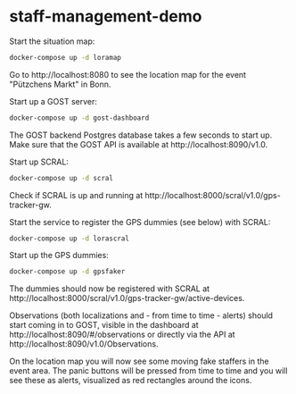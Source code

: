 # staff-management-demo

Start the situation map: 

```bash
docker-compose up -d loramap
```

Go to http://localhost:8080 to see the location map for the event "Pützchens Markt" in Bonn.

Start up a GOST server:

```bash
docker-compose up -d gost-dashboard
```

The GOST backend Postgres database takes a few seconds to start up. Make sure that the GOST API is available at http://localhost:8090/v1.0.

Start up SCRAL:

```bash
docker-compose up -d scral
```

Check if SCRAL is up and running at http://localhost:8000/scral/v1.0/gps-tracker-gw.

Start the service to register the GPS dummies (see below) with SCRAL:

```bash
docker-compose up -d lorascral
```

Start up the GPS dummies:

```bash
docker-compose up -d gpsfaker
```

The dummies should now be registered with SCRAL at http://localhost:8000/scral/v1.0/gps-tracker-gw/active-devices.

Observations (both localizations and - from time to time - alerts) should start coming in to GOST, visible in the dashboard at http://localhost:8090/#/observations or directly via the API at http://localhost:8090/v1.0/Observations.

On the location map you will now see some moving fake staffers in the event area. The panic buttons will be pressed from time to time and you will see these as alerts, visualized as red rectangles around the icons.
